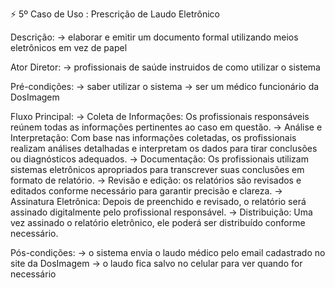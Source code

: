 ⚡ 5º Caso de Uso : Prescrição de Laudo Eletrônico

Descrição:
→ elaborar e emitir um documento formal utilizando meios eletrônicos em vez de papel

Ator Diretor:
→ profissionais de saúde instruidos de como utilizar o sistema

Pré-condições:
→ saber utilizar o sistema
→ ser um médico funcionário da DosImagem

Fluxo Principal:
→ Coleta de Informações: Os profissionais responsáveis ​​reúnem todas as informações pertinentes ao caso em questão.
→ Análise e Interpretação: Com base nas informações coletadas, os profissionais realizam análises detalhadas e interpretam os dados para tirar conclusões ou diagnósticos adequados.
→ Documentação: Os profissionais utilizam sistemas eletrônicos apropriados para transcrever suas conclusões em formato de relatório.
→ Revisão e edição: os relatórios são revisados ​​e editados conforme necessário para garantir precisão e clareza.
→ Assinatura Eletrônica: Depois de preenchido e revisado, o relatório será assinado digitalmente pelo profissional responsável.
→ Distribuição: Uma vez assinado o relatório eletrônico, ele poderá ser distribuído conforme necessário.

Pós-condições:
→ o sistema envia o laudo médico pelo email cadastrado no site da DosImagem
→ o laudo fica salvo no celular para ver quando for necessário


